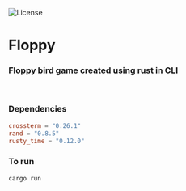<a><img alt="License" src="https://img.shields.io/badge/License-MIT-blue.svg"></a>

# Floppy 
### Floppy bird game created using rust in CLI
<br>

### Dependencies
```toml
crossterm = "0.26.1"
rand = "0.8.5"
rusty_time = "0.12.0"
```
### To run
```
cargo run
```